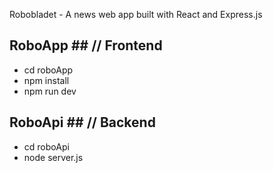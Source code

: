 Robobladet - A news web app built with React and Express.js

## RoboApp ## // Frontend

* cd roboApp
* npm install
* npm run dev

## RoboApi ## // Backend

* cd roboApi
* node server.js
